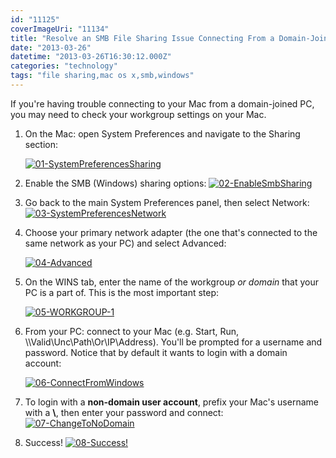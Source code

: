 ```yaml
---
id: "11125"
coverImageUri: "11134"
title: "Resolve an SMB File Sharing Issue Connecting From a Domain-Joined PC"
date: "2013-03-26"
datetime: "2013-03-26T16:30:12.000Z"
categories: "technology"
tags: "file sharing,mac os x,smb,windows"
---
```


If you're having trouble connecting to your Mac from a domain-joined PC, you may need to check your workgroup settings on your Mac.

1. On the Mac: open System Preferences and navigate to the Sharing section:
    
    [![01-SystemPreferencesSharing](http://assets.brandonmartinez.com/brandonmartinez/2013/03/01-SystemPreferencesSharing-575x485.png)](http://assets.brandonmartinez.com/brandonmartinez/2013/03/01-SystemPreferencesSharing.png)
2. Enable the SMB (Windows) sharing options: [![02-EnableSmbSharing](http://assets.brandonmartinez.com/brandonmartinez/2013/03/02-EnableSmbSharing-575x472.png)](http://assets.brandonmartinez.com/brandonmartinez/2013/03/02-EnableSmbSharing.png)
3. Go back to the main System Preferences panel, then select Network: [![03-SystemPreferencesNetwork](http://assets.brandonmartinez.com/brandonmartinez/2013/03/03-SystemPreferencesNetwork-575x486.png)](http://assets.brandonmartinez.com/brandonmartinez/2013/03/03-SystemPreferencesNetwork.png)
4. Choose your primary network adapter (the one that's connected to the same network as your PC) and select Advanced:
    
    [![04-Advanced](http://assets.brandonmartinez.com/brandonmartinez/2013/03/04-Advanced-575x498.png)](http://assets.brandonmartinez.com/brandonmartinez/2013/03/04-Advanced.png)
5. On the WINS tab, enter the name of the workgroup _or domain_ that your PC is a part of. This is the most important step:
    
    [![05-WORKGROUP-1](http://assets.brandonmartinez.com/brandonmartinez/2013/03/05-WORKGROUP-1-575x501.png)](http://assets.brandonmartinez.com/brandonmartinez/2013/03/05-WORKGROUP-1.png)
6. From your PC: connect to your Mac (e.g. Start, Run, \\\\Valid\\Unc\\Path\\Or\\IP\\Address). You'll be prompted for a username and password. Notice that by default it wants to login with a domain account:
    
    [![06-ConnectFromWindows](http://assets.brandonmartinez.com/brandonmartinez/2013/03/06-ConnectFromWindows.png)](http://assets.brandonmartinez.com/brandonmartinez/2013/03/06-ConnectFromWindows.png)
7. To login with a **non-domain user account**, prefix your Mac's username with a **\\**, then enter your password and connect: [![07-ChangeToNoDomain](http://assets.brandonmartinez.com/brandonmartinez/2013/03/07-ChangeToNoDomain.png)](http://assets.brandonmartinez.com/brandonmartinez/2013/03/07-ChangeToNoDomain.png)
8. Success! [![08-Success!](http://assets.brandonmartinez.com/brandonmartinez/2013/03/08-Success-575x270.png)](http://assets.brandonmartinez.com/brandonmartinez/2013/03/08-Success.png)
